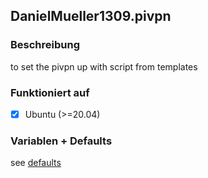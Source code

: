 ## DanielMueller1309.pivpn

### Beschreibung
to set the pivpn up with script from templates
### Funktioniert auf
- [x] Ubuntu (>=20.04)

### Variablen + Defaults
see [defaults](./defaults/main.yml)
